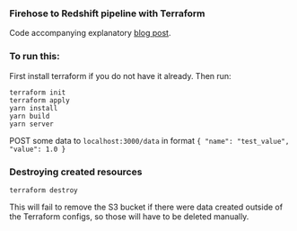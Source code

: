 ### Firehose to Redshift pipeline with Terraform

Code accompanying explanatory [blog post](todo).

### To run this:

First install terraform if you do not have it already.
Then run:
```
terraform init
terraform apply
yarn install
yarn build
yarn server
```

POST some data to `localhost:3000/data` in format `{ "name": "test_value", "value": 1.0 }`

### Destroying created resources
```
terraform destroy
```

This will fail to remove the S3 bucket if there were data created outside of the Terraform configs, so those will have to be deleted manually.

